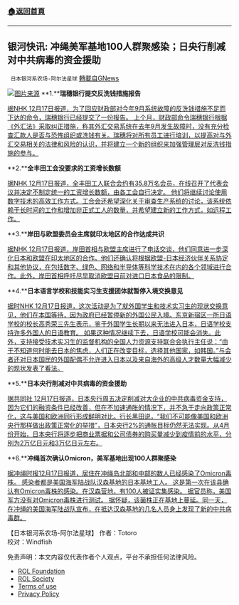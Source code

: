 ###  [:house:返回首頁](https://github.com/ourhimalayas/txt)
---


## 银河快讯: 冲绳美军基地100人群聚感染；日央行削减对中共病毒的资金援助
` 日本银河系农场-阿尔法星球` [轉載自GNews](https://gnews.org/zh-hans/1768610/)

![](https://assets.gnews.org/wp-content/uploads/2021/12/图片1-94.png)[图片来源](https://www.okinawatimes.co.jp/)
**1.****瑞穗银行提交反洗钱措施报告**

[据NHK 12月17日报道，为了回应财政部对今年9月系统故障的反洗钱措施不足而下达的命令，瑞穗银行已经提交了一份报告。 上个月，财政部命令瑞穗银行根据《外汇法》采取纠正措施，称其外汇交易系统在去年9月发生故障时，没有充分检查汇款人是否与恐怖组织或洗钱有关。瑞穗将对所有员工进行培训，以提高对与外汇交易相关的法律和风险的认识，并将建立一个新的组织来加强管理层对反洗钱措施的参与。](https://www3.nhk.or.jp/news/html/20211217/k10013393261000.html)

**2.****全丰田工会没要求的工资增长数额**

[据NHK 12月17日报道，全丰田工人联合会约有35.8万名会员，在线召开了代表会议并决定不制定统一的工资增长数额，由各工会自行决定。 他们将继续讨论使用数字技术的高效工作方式。工合会还希望深化关于审查生产系统的讨论，该系统依赖于长时间的工作和增加非正式工人的数量，并希望建立新的工作方式，如远程工作。](https://www3.nhk.or.jp/news/html/20211217/k10013393381000.html)

**3.****岸田与欧盟委员会主席就印太地区的合作达成共识**

[据NHK 12月17日报道，岸田首相与欧盟主席进行了电话交谈，他们同意进一步深化日本和欧盟在印太地区的合作。他们还确认将根据欧盟-日本经济伙伴关系协定和其他协议，在包括数字、绿色、网络和半导体等科学技术在内的各个领域进行合作。此外，岸田首相呼吁尽早取消欧盟目前对进口日本食品的限制。](https://www3.nhk.or.jp/news/html/20211217/k10013393361000.html)

**4.****日本语言学校和技能实习生支援团体就暂停入境交换意见**

[据时NHK 12月17日报道，这次活动是为了就外国学生和技术实习生的现状交换意见，他们在本国等待，因为政府已经暂停新的外国公民入境。东京新宿区一所日语学校的校长高秀荣三先生表示，鉴于外国学生长期以来无法进入日本，日语学校支持许多外国人的日语教育。 如果这种情况继续下去，日语学校可能会消失。此外，支持接受技术实习生的监督机构的全国人力资源支持联合会执行主任说：“由于不知道何时能去日本的焦虑，人们正在改变目标，选择其他国家，如韩国。”与会者还对日本国民的外国配偶不允许进入日本以及来自海外的高级人才数量大幅减少的现状发表了看法。](https://www3.nhk.or.jp/news/html/20211217/k10013391781000.html?utm_int=news-international_contents_list-items_020)

**5.****日本央行削减对中共病毒的资金援助**

[据共同社 12月17日报道，日本央行周五决定削减对大企业的中共病毒资金支持，因为它们的融资条件已经改善，但在不加速通胀的情况下，并不急于走向政策正常化，这与美国和欧洲同行形成鲜明对比。行长黑田说，“我们不可能像美国和欧洲央行那样做出政策正常化的举措”，日本央行2%的通胀目标仍然无法实现。从4月份开始，日本央行将逐步把商业票据和公司债券的购买量减少到疫情前的水平，分别为2万亿日元和3万亿日元左右。](https://english.kyodonews.net/news/2021/12/704a25e6b60f-update1-boj-trims-covid-19-funding-support-maintains-easing-policy.html)

**6.****冲绳首次确认Omicron，美军基地出现100人群聚感染**

[据冲绳时报12月17日报道，居住在冲绳岛北部和中部的数人已经感染了Omicron毒株。 感染者都是美国海军陆战队汉森基地的日本基地工人。 这是第一次在该县确认有Omicron毒株的感染。在汉森营地，有100人被证实集感染。 据官员称，美国军方没有对Omicron毒株进行测试。 据怀疑，该菌株正在基地上蔓延。同一天，在冲绳的美国海军陆战队宣布，在抵达汉森基地的几名人员身上发现了新的中共病毒群。](https://news.yahoo.co.jp/articles/437e2a1b9e8e989979455b13303d58e517391e57)

【日本银河系农场-阿尔法星球】
作者：Totoro  
校对：Windfish

 

免责声明：本文内容仅代表作者个人观点，平台不承担任何法律风险。

- [ROL Foundation](https://rolfoundation.org/)
- [ROL Society](https://rolsociety.org/)
- [Terms of use](https://gnews.org/terms-of-use-3/)
- [Privacy Policy](https://gnews.org/privacy-policy/)
